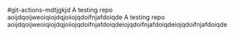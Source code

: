 #git-actions-mdtjgkjd
A testing repo aoijdqoijweoiqiojdqjoiiojqdoifnjafdoiqde
A testing repo aoijdqoijweoiqiojdqjoiiojqdoifnjafdoiqdeiojqdoifnjafdoiqdeiojqdoifnjafdoiqde
